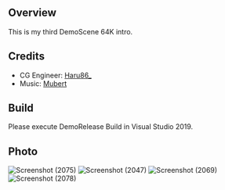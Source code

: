 ## Overview
This is my third DemoScene 64K intro.
## Credits
* CG Engineer: [Haru86_](https://twitter.com/Haru86_HO)  
* Music:       [Mubert](https://mubert.com/)
## Build
Please execute DemoRelease Build in Visual Studio 2019.
## Photo
![Screenshot (2075)](https://user-images.githubusercontent.com/55416754/213862144-25f1cd63-d39e-42ac-bd33-4d784e552cee.png)
![Screenshot (2047)](https://user-images.githubusercontent.com/55416754/213862148-506101d4-a5fb-4cd5-aecd-446f9a1cba7e.png)
![Screenshot (2069)](https://user-images.githubusercontent.com/55416754/213862153-3f28493b-da3f-4373-9131-75d3fefd9e89.png)
![Screenshot (2078)](https://user-images.githubusercontent.com/55416754/213862250-7ca01244-6f63-4e08-8ff1-1b7dbd51b960.png)

